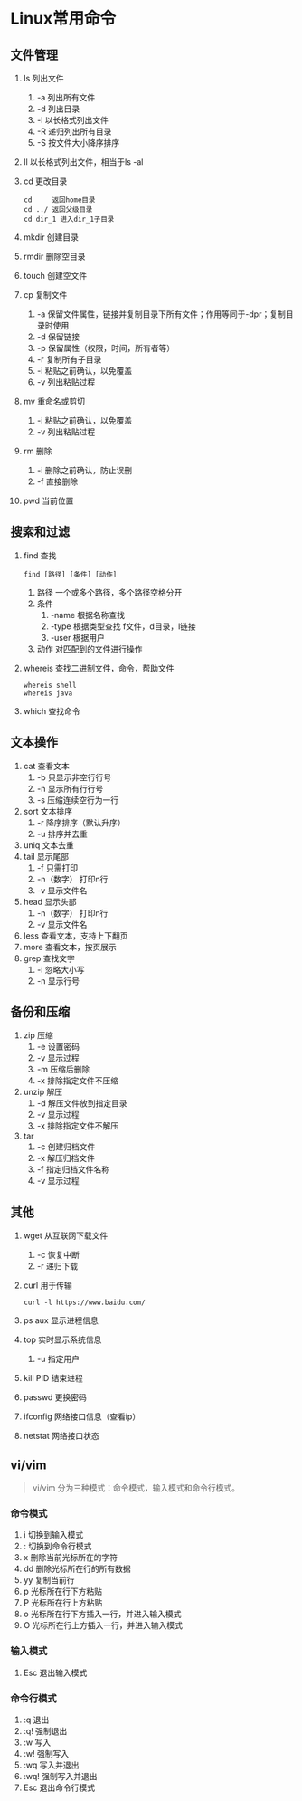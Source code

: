 # Linux常用命令

## 文件管理

1. ls 列出文件
    1. -a 列出所有文件
    2. -d 列出目录
    3. -l 以长格式列出文件
    4. -R 递归列出所有目录
    5. -S 按文件大小降序排序
2. ll 以长格式列出文件，相当于ls -al
3. cd 更改目录

    ```
   cd     返回home目录
   cd ../ 返回父级目录
   cd dir_1 进入dir_1子目录
   ```

4. mkdir 创建目录
5. rmdir 删除空目录
6. touch 创建空文件
7. cp 复制文件
    1. -a 保留文件属性，链接并复制目录下所有文件；作用等同于-dpr；复制目录时使用
    2. -d 保留链接
    3. -p 保留属性（权限，时间，所有者等）
    4. -r 复制所有子目录
    5. -i 粘贴之前确认，以免覆盖
    6. -v 列出粘贴过程
8. mv 重命名或剪切
    1. -i 粘贴之前确认，以免覆盖
    2. -v 列出粘贴过程
9. rm 删除
    1. -i 删除之前确认，防止误删
    2. -f 直接删除
10. pwd 当前位置

## 搜索和过滤
1. find 查找

     ```
     find [路径] [条件] [动作]
     ```

    1. 路径 一个或多个路径，多个路径空格分开
    2. 条件
        1. -name 根据名称查找
        2. -type 根据类型查找 f文件，d目录，l链接
        3. -user 根据用户
    3. 动作 对匹配到的文件进行操作

2. whereis 查找二进制文件，命令，帮助文件

      ```
      whereis shell
      whereis java
      ```

3. which 查找命令

## 文本操作
1. cat 查看文本
    1. -b 只显示非空行行号
    2. -n 显示所有行行号
    3. -s 压缩连续空行为一行
2. sort 文本排序
    1. -r 降序排序（默认升序）
    2. -u 排序并去重
3. uniq 文本去重
4. tail 显示尾部
    1. -f 只需打印
    2. -n（数字） 打印n行
    3. -v 显示文件名
5. head 显示头部
    1. -n（数字） 打印n行
    2. -v 显示文件名
6. less 查看文本，支持上下翻页
7. more 查看文本，按页展示
8. grep 查找文字
    1. -i 忽略大小写
    2. -n 显示行号

## 备份和压缩
1. zip 压缩
    1. -e 设置密码
    2. -v 显示过程
    3. -m 压缩后删除
    4. -x 排除指定文件不压缩
2. unzip 解压
    1. -d 解压文件放到指定目录
    2. -v 显示过程
    3. -x 排除指定文件不解压
3. tar
    1. -c 创建归档文件
    2. -x 解压归档文件
    3. -f 指定归档文件名称
    4. -v 显示过程

## 其他
1. wget 从互联网下载文件
    1. -c 恢复中断
    2. -r 递归下载
2. curl 用于传输

   ```
   curl -l https://www.baidu.com/
   ```

3. ps aux 显示进程信息
4. top 实时显示系统信息
    1. -u 指定用户
5. kill PID 结束进程
6. passwd 更换密码
7. ifconfig 网络接口信息（查看ip）
8. netstat 网络接口状态

## vi/vim

> vi/vim 分为三种模式：命令模式，输入模式和命令行模式。

### 命令模式
1. i 切换到输入模式
2. : 切换到命令行模式
3. x 删除当前光标所在的字符
4. dd 删除光标所在行的所有数据
5. yy 复制当前行
6. p 光标所在行下方粘贴
7. P 光标所在行上方粘贴
8. o 光标所在行下方插入一行，并进入输入模式
9. O 光标所在行上方插入一行，并进入输入模式


### 输入模式
1. Esc 退出输入模式

### 命令行模式
1. :q 退出
2. :q! 强制退出
3. :w 写入
4. :w! 强制写入
5. :wq 写入并退出
6. :wq! 强制写入并退出
7. Esc 退出命令行模式
